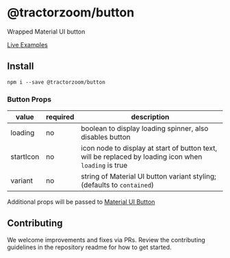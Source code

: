 # @tractorzoom/button

Wrapped Material UI button

[Live Examples](https://component-library-git-master-tractorzoomdevs.vercel.app/button)

## Install

```
npm i --save @tractorzoom/button
```

### Button Props

| value     | required | description                                                                                           |
| --------- | -------- | ----------------------------------------------------------------------------------------------------- |
| loading   | no       | boolean to display loading spinner, also disables button                                              |
| startIcon | no       | icon node to display at start of button text, will be replaced by loading icon when `loading` is true |
| variant   | no       | string of Material UI button variant styling; (defaults to `contained`)                               |

Additional props will be passed to [Material UI Button](https://material-ui.com/api/button/)

## Contributing

We welcome improvements and fixes via PRs. Review the contributing guidelines in the repository readme for how to get started.
